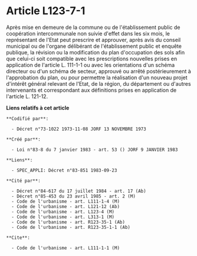# Article L123-7-1

Après mise en demeure de la commune ou de l'établissement public de coopération intercommunale non suivie d'effet dans les
six mois, le représentant de l'Etat peut prescrire et approuver, après avis du conseil municipal ou de l'organe délibérant de
l'établissement public et enquête publique, la révision ou la modification du plan d'occupation des sols afin que celui-ci
soit compatible avec les prescriptions nouvelles prises en application de l'article L. 111-1-1 ou avec les orientations d'un
schéma directeur ou d'un schéma de secteur, approuvé ou arrêté postérieurement à l'approbation du plan, ou pour permettre la
réalisation d'un nouveau projet d'intérêt général relevant de l'Etat, de la région, du département ou d'autres intervenants
et correspondant aux définitions prises en application de l'article L. 121-12.

**Liens relatifs à cet article**

	**Codifié par**:

	  - Décret n°73-1022 1973-11-08 JORF 13 NOVEMBRE 1973

	**Créé par**:

	  - Loi n°83-8 du 7 janvier 1983 - art. 53 () JORF 9 JANVIER 1983

	**Liens**:

	  - SPEC_APPLI: Décret n°83-851 1983-09-23

	**Cité par**:

	  - Décret n°84-617 du 17 juillet 1984 - art. 17 (Ab)
	  - Décret n°85-453 du 23 avril 1985 - art. 2 (M)
	  - Code de l'urbanisme - art. L111-1-4 (M)
	  - Code de l'urbanisme - art. L121-12 (Ab)
	  - Code de l'urbanisme - art. L123-4 (M)
	  - Code de l'urbanisme - art. L313-1 (M)
	  - Code de l'urbanisme - art. R123-35-1 (Ab)
	  - Code de l'urbanisme - art. R123-35-1-1 (Ab)

	**Cite**:

	  - Code de l'urbanisme - art. L111-1-1 (M)
